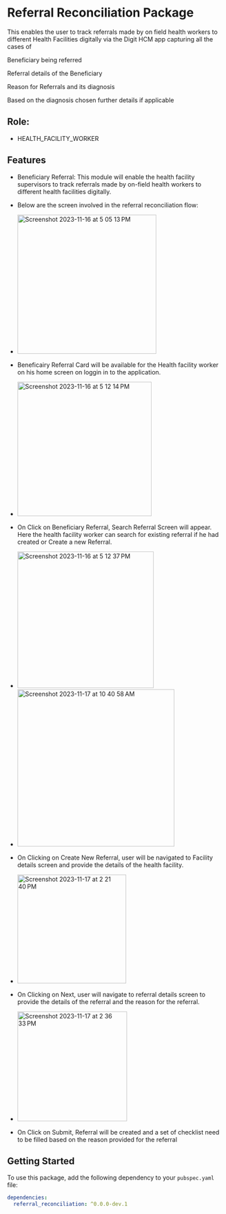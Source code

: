 # Referral Reconciliation Package

This enables the user to track referrals made by on field health workers to different Health Facilities digitally via the Digit HCM app capturing all the cases of

Beneficiary being referred

Referral details of the Beneficiary

Reason for Referrals and its diagnosis

Based on the diagnosis chosen further details if applicable

## Role:
- HEALTH_FACILITY_WORKER

## Features

- Beneficiary Referral: This module will enable the health facility supervisors to track referrals made by on-field health workers to different health facilities digitally.
- Below are the screen involved in the referral reconciliation flow:
- <img width="322" alt="Screenshot 2023-11-16 at 5 05 13 PM" src="https://github.com/egovernments/health-campaign-field-worker-app/assets/85437265/94eb0e4d-91dd-4ed3-a6ba-58cd8f642a9c">
- Beneficairy Referral Card will be available for the Health facility worker on his home screen on loggin in to the application.

- <img width="311" alt="Screenshot 2023-11-16 at 5 12 14 PM" src="https://github.com/egovernments/health-campaign-field-worker-app/assets/85437265/9b13522c-35f2-42b8-b7f9-fcdd77f18789">
- On Click on Beneficiary Referral, Search Referral Screen will appear. Here the health facility worker can search for existing referral if he had created or Create a new Referral.
- <img width="316" alt="Screenshot 2023-11-16 at 5 12 37 PM" src="https://github.com/egovernments/health-campaign-field-worker-app/assets/85437265/2502b94b-470d-4b71-aa24-c21e70ac1a59">
- <img width="364" alt="Screenshot 2023-11-17 at 10 40 58 AM" src="https://github.com/egovernments/health-campaign-field-worker-app/assets/85437265/17ac8b75-7f62-4c06-b79a-2aa82c207e05">
- On Clicking on Create New Referral, user will be navigated to Facility details screen and provide the details of the health facility.
- <img width="252" alt="Screenshot 2023-11-17 at 2 21 40 PM" src="https://github.com/egovernments/health-campaign-field-worker-app/assets/85437265/fdaf32e7-4eb4-4677-805d-7255c658b10b">
- On Clicking on Next, user will navigate to referral details screen to provide the details of the referral and the reason for the referral.
- <img width="254" alt="Screenshot 2023-11-17 at 2 36 33 PM" src="https://github.com/egovernments/health-campaign-field-worker-app/assets/85437265/8eea8202-abff-422e-ac65-2684a016710a">
- On Click on Submit, Referral will be created and a set of checklist need to be filled based on the reason provided for the referral


## Getting Started

To use this package, add the following dependency to your `pubspec.yaml` file:

```yaml
dependencies:
  referral_reconciliation: ^0.0.0-dev.1
```


